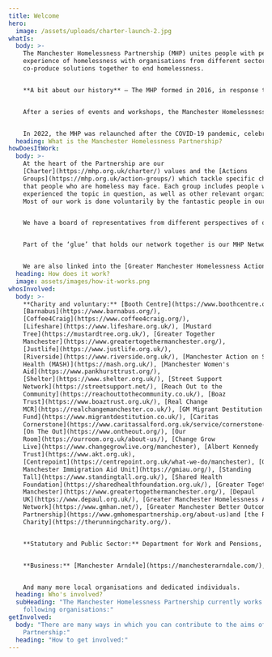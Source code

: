 ```yaml
---
title: Welcome
hero:
  image: /assets/uploads/charter-launch-2.jpg
whatIs:
  body: >-
    The Manchester Homelessness Partnership (MHP) unites people with personal
    experience of homelessness with organisations from different sectors, to
    co-produce solutions together to end homelessness.


    **A bit about our history** – The MHP formed in 2016, in response to growing concerns about high levels of visible rough sleepers in Manchester city centre, and indicators showing that all forms of homelessness were on the rise across Manchester at a rate which was higher than the national average.  There was a recognition that more needed to be done to address homelessness in Manchester – but we also needed to change the way in which it's done. 


    After a series of events and workshops, the Manchester Homelessness Partnership was formed, bringing together cross-sector organisations and people who have experienced homelessness, to tackle homelessness in Manchester.


    In 2022, the MHP was relaunched after the COVID-19 pandemic, celebrating the successes of the Partnership so far, while also recognising that we need to continue working together and adapting our response to end homelessness in Manchester.
  heading: What is the Manchester Homelessness Partnership?
howDoesItWork:
  body: >-
    At the heart of the Partnership are our
    [Charter](https://mhp.org.uk/charter/) values and the [Actions
    Groups](https://mhp.org.uk/action-groups/) which tackle specific challenges
    that people who are homeless may face. Each group includes people who have
    experienced the topic in question, as well as other relevant organisations.
    Most of our work is done voluntarily by the fantastic people in our network.


    We have a board of representatives from different perspectives of our city which meets to use its collective influence to remove systemic blockages. 


    Part of the ‘glue’ that holds our network together is our MHP Network and Communications Worker, a post hosted by [Macc](https://manchestercommunitycentral.org/about-us) and funded by MCC, the NHS and the Covid Recovery Fund via Young Manchester. 


    We are also linked into the [Greater Manchester Homelessness Action Network](https://www.gmhan.net/).
  heading: How does it work?
  image: assets/images/how-it-works.png
whosInvolved:
  body: >-
    **Charity and voluntary:** [Booth Centre](https://www.boothcentre.org.uk/),
    [Barnabus](https://www.barnabus.org/),
    [Coffee4Craig](https://www.coffee4craig.org/),
    [Lifeshare](https://www.lifeshare.org.uk/), [Mustard
    Tree](https://mustardtree.org.uk/), [Greater Together
    Manchester](https://www.greatertogethermanchester.org/),
    [Justlife](https://www.justlife.org.uk/),
    [Riverside](https://www.riverside.org.uk/), [Manchester Action on Street
    Health (MASH)](https://mash.org.uk/), [Manchester Women's
    Aid](https://www.pankhursttrust.org/),
    [Shelter](https://www.shelter.org.uk/), [Street Support
    Network](https://streetsupport.net/), [Reach Out to the
    Community](https://reachouttothecommunity.co.uk/), [Boaz
    Trust](https://www.boaztrust.org.uk/), [Real Change
    MCR](https://realchangemanchester.co.uk/), [GM Migrant Destitution
    Fund](https://www.migrantdestitution.co.uk/), [Caritas
    Cornerstone](https://www.caritassalford.org.uk/service/cornerstone-centre/),
    [On The Out](https://www.ontheout.org/), [Our
    Room](https://ourroom.org.uk/about-us/), [Change Grow
    Live](https://www.changegrowlive.org/manchester), [Albert Kennedy
    Trust](https://www.akt.org.uk),
    [Centrepoint](https://centrepoint.org.uk/what-we-do/manchester), [Greater
    Manchester Immigration Aid Unit](https://gmiau.org/), [Standing
    Tall](https://www.standingtall.org.uk/), [Shared Health
    Foundation](https://sharedhealthfoundation.org.uk/), [Greater Together
    Manchester](https://www.greatertogethermanchester.org/), [Depaul
    UK](https://www.depaul.org.uk/), [Greater Manchester Homelessness Action
    Network](https://www.gmhan.net/), [Greater Manchester Better Outcomes
    Partnership](https://www.gmhomespartnership.org/about-us)and [the Running
    Charity](https://therunningcharity.org/).


    **Statutory and Public Sector:** Department for Work and Pensions, [Greater Manchester Combined Authority](https://www.greatermanchester-ca.gov.uk/), [Greater Manchester Police](https://www.gmp.police.uk/), Greater Manchester Probation, [Manchester City Council](https://www.manchester.gov.uk/), NHS, [Riverside Housing](https://www.riverside.org.uk/), [Urban Village Medical Practice](https://uvmp.co.uk/), [Manchester Metropolitan University](https://www.mmu.ac.uk/) and the [University of Manchester](https://www.manchester.ac.uk/). 


    **Business:** [Manchester Arndale](https://manchesterarndale.com/), [Bruntwood](https://bruntwood.co.uk/), [CityCo](https://cityco.com/), HSBC, Laing O’Rourke, Lloyds Banking Group, [Radical Recruit](https://radicalrecruit.co.uk/), [Greater Manchester Academies Trust](https://www.gmacademiestrust.com/) and the [Growth Company](https://www.growthco.uk/).


    And many more local organisations and dedicated individuals.
  heading: Who's involved?
  subHeading: "The Manchester Homelessness Partnership currently works with the
    following organisations:"
getInvolved:
  body: "There are many ways in which you can contribute to the aims of the
    Partnership:"
  heading: "How to get involved:"
---
```

